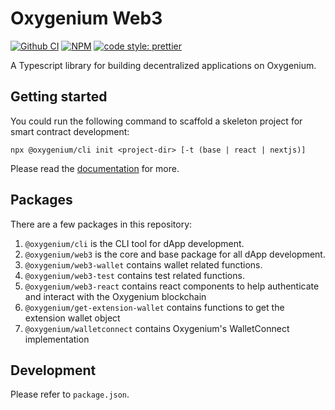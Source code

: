 # Oxygenium Web3

[![Github CI][test-badge]][test-link]
[![NPM][npm-badge]][npm-link]
[![code style: prettier][prettier-badge]][prettier-link]

A Typescript library for building decentralized applications on Oxygenium.

## Getting started

You could run the following command to scaffold a skeleton project for smart contract development:

```
npx @oxygenium/cli init <project-dir> [-t (base | react | nextjs)]
```

Please read the [documentation](https://docs.oxygenium.org/sdk/getting-started/) for more.

## Packages

There are a few packages in this repository:

1. `@oxygenium/cli` is the CLI tool for dApp development.
2. `@oxygenium/web3` is the core and base package for all dApp development.
3. `@oxygenium/web3-wallet` contains wallet related functions.
4. `@oxygenium/web3-test` contains test related functions.
5. `@oxygenium/web3-react` contains react components to help authenticate and interact with the Oxygenium blockchain
6. `@oxygenium/get-extension-wallet` contains functions to get the extension wallet object
6. `@oxygenium/walletconnect` contains Oxygenium's WalletConnect implementation

## Development

Please refer to `package.json`.


[test-badge]: https://github.com/oxygenium/oxygenium-web3/actions/workflows/test.yml/badge.svg
[test-link]: https://github.com/oxygenium/oxygenium-web3/actions/workflows/test.yml
[npm-badge]: https://img.shields.io/npm/v/@oxygenium/web3.svg
[npm-link]: https://www.npmjs.org/package/@oxygenium/web3
[prettier-badge]: https://img.shields.io/badge/code_style-prettier-ff69b4.svg
[prettier-link]: https://github.com/prettier/prettier
[release-notes]: https://github.com/oxygenium/oxygenium-web3/releases
